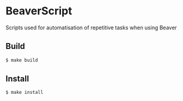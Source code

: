 # BeaverScript

Scripts used for automatisation of repetitive tasks when using Beaver

## Build

```bash
$ make build
```

## Install

```
$ make install
```
